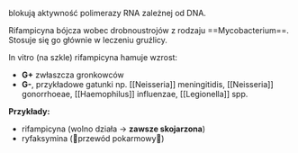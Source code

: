 blokują aktywność polimerazy RNA zależnej od DNA.

Rifampicyna bójcza wobec drobnoustrojów z rodzaju ==Mycobacterium==. 
Stosuje się go głównie w leczeniu gruźlicy.

In vitro (na szkle) rifampicyna hamuje wzrost:
- **G+**  zwłaszcza gronkowców 
- **G-**, przykładowe gatunki
  np. [[Neisseria]] meningitidis, [[Neisseria]] gonorrhoeae, [[Haemophilus]] influenzae, [[Legionella]] spp. 

**Przykłady:**
- rifampicyna (wolno działa $\rightarrow$ **zawsze skojarzona**)
- ryfaksymina (🍔przewód pokarmowy🍔)